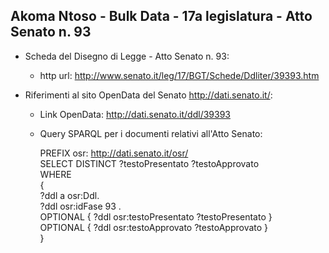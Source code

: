 ## Akoma Ntoso - Bulk Data - 17a legislatura - Atto Senato n. 93 ##

* Scheda del Disegno di Legge - Atto Senato n. 93:
	* http url: http://www.senato.it/leg/17/BGT/Schede/Ddliter/39393.htm

* Riferimenti al sito OpenData del Senato http://dati.senato.it/:
	* Link OpenData: http://dati.senato.it/ddl/39393
	* Query SPARQL per i documenti relativi all'Atto Senato:

        PREFIX osr: <http://dati.senato.it/osr/>  
		SELECT DISTINCT ?testoPresentato ?testoApprovato  
		WHERE  
		{  
		    ?ddl a osr:Ddl.  
		    ?ddl osr:idFase 93 .  
		    OPTIONAL { ?ddl osr:testoPresentato ?testoPresentato }  
		    OPTIONAL { ?ddl osr:testoApprovato ?testoApprovato }  
		}
		